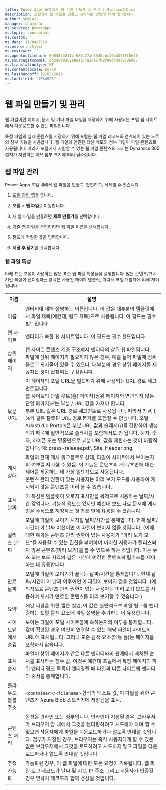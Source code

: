 ```yaml
---
title: Power Apps 포털에서 웹 파일 만들기 및 관리 | MicrosoftDocs
description: 포털에서 웹 파일을 만들고 관리하는 방법에 대해 알아봅니다.
author: sbmjais
manager: shujoshi
ms.service: powerapps
ms.topic: conceptual
ms.custom: ''
ms.date: 11/04/2019
ms.author: shjais
ms.reviewer: ''
ms.openlocfilehash: 0e8487e211cf685c77aef545ebc39a43968f8e40
ms.sourcegitcommit: dd2a8a0362a8e1b64a1dac7b9f98d43da8d0bd87
ms.translationtype: HT
ms.contentlocale: ko-KR
ms.lasthandoff: 12/02/2019
ms.locfileid: "2864925"
---
```

# <a name="create-and-manage-web-files"></a>웹 파일 만들기 및 관리

웹 파일이란 이미지, 문서 및 기타 파일 타입을 저장하기 위해 사용되는 포털 웹 사이트에서 다운로드할 수 있는 파일입니다.

특정 파일의 실제 콘텐츠를 저장하기 위해 포털은 웹 파일 레코드와 연계되어 있는 노트의 첨부 기능을 사용합니다. 웹 파일과 연관된 최신 메모의 첨부 파일이 파일 콘텐츠로 사용됩니다. 따라서 포털에서 지원할 수 있는 웹 파일 콘텐츠의 크기는 Dynamics 365 설치가 지원하는 메모 첨부 크기에 따라 달라집니다.

## <a name="manage-web-files"></a>웹 파일 관리

Power Apps 포털 내에서 웹 파일을 만들고, 편집하고, 삭제할 수 있습니다.

1. [포털 관리 앱](configure-portal.md)을 엽니다.

2. **포털** > **웹 파일**로 이동합니다.

3. 새 웹 파일을 만들려면 **새로 만들기**를 선택합니다.

4. 기존 웹 파일을 편집하려면 웹 파일 이름을 선택합니다.

5. 필드에 적절한 값을 입력합니다.

6. **저장 후 닫기**를 선택합니다.

### <a name="web-file-attributes"></a>웹 파일 특성

아래 표는 포털이 사용하는 많은 표준 웹 파일 특성들을 설명합니다. 많은 콘텐츠/표시 기반 특성이 렌더링되는 방식은 사용된 페이지 템플릿, 따라서 포털 개발자에 의해 제어됩니다.

| 이름                | 설명               |
|---------------------|-----------------------|
|이름 |엔터티에 대해 설명하는 이름입니다. 이 값은 대부분의 템플릿에서 파일 제목(예컨대, 링크 제목)으로 사용됩니다. 이 필드는 필수 필드입니다.   |
|웹 사이트   |엔터티가 속한 웹 사이트입니다. 이 필드는 필수 필드입니다.   |
|상위 페이지   |웹 사이트 콘텐츠 계층 구조에서 엔터티의 상위 웹 파일입니다. <br>파일에 상위 페이지가 필요하지 않은 경우, 예를 들어 파일에 상위 블로그 게시물이 있을 수 있으나, 대부분의 경우 상위 페이지를 제공하는 것이 권장되는 구성입니다.  |
|부분 URL   |이 페이지의 포털 URL을 빌드하기 위해 사용되는 URL 경로 세그먼트입니다. <br>웹 사이트의 단일 루트(홈) 페이지(상위 페이지와 연관되지 않은 단일 페이지)ߝ는 부분 / URL 값을 가져야 합니다.<br>부분 URL 값은 URL 경로 세그먼트로 사용됩니다. 따라서 ?, #, !, %와 같은 잘못된 URL 경로 문자를 포함할 수 없습니다. 포털 Adxstudio Portals은 부분 URL 값과 슬래시(/)를 결합하여 생성되기 때문에 일반적으로 슬래시를 포함해서도 안 됩니다. 문자, 숫자, 하이픈 또는 밑줄만으로 부분 URL 값을 제한하는 것이 바람직합니다. 예: press-release.pdf, Site_Header.png.  |
|게시 상태   |파일의 현재 게시 워크플로우 상태, 파일이 사이트에서 보이는지의 여부를 지시할 수 있음. 이 기능은 콘텐츠의 게시/초안에 대한 제어를 제공하는 데 가장 일반적으로 사용됩니다.<br>콘텐츠 관리 권한이 있는 사용자는 미리 보기 모드를 사용하여 게시되지 않은 콘텐츠를 미리 볼 수 있습니다.   |
| 표시 날짜        | 이 특성은 템플릿이 오로지 표시만을 목적으로 사용하는 날짜/시간 값입니다. 기능적 용도는 없지만 예컨대 보도 자료 문서에 게시일을 수동으로 지정하는 것 같은 일에 유용할 수 있습니다.    |
| 릴리스 날짜        | 포털에 파일이 보이기 시작할 날짜/시간을 통제합니다. 현재 날짜/시간이 이 날짜 이전이면 이 파일이 보이지 않을 것입니다. (이에 대한 예외는 콘텐츠 관리 권한이 있는 사용자가 "미리 보기 모드"를 사용할 수 있는 권한을 부여하여 이러한 사용자가 릴리스되지 않은 콘텐츠(미리 보기)를 볼 수 있도록 하는 것입니다. 이는 뉴스 또는 보도 자료와 같은 시간에 민감한 콘텐츠의 릴리스를 제어하는 데 유용합니다. |
| 만료 날짜     | 포털에 파일이 보이기가 끝나는 날짜/시간을 통제합니다. 현재 날짜/시간이 이 날짜 이후이면 이 파일이 보이지 않을 것입니다. (예외적으로 콘텐츠 관리 권한이 있는 사용자는 미리 보기 모드를 사용하여 게시가 만료된 콘텐츠를 미리 보기할 수 있습니다.)                |
| 요약             | 해당 파일을 위한 짧은 설명, 이 값은 일반적으로 파일 링크를 렌더링하는 포털 탐색 요소에 파일 설명을 추가하는 데 유용합니다.      |
| 사이트맵에서 숨김 | 보이는 파일이 포털 사이트맵에 속하는지의 여부를 통제합니다. 값이 확인된 경우 여전히 연결할 수 있는 해당 파일이 사이트의 URL에 표시됩니다. 그러나 표준 탐색 요소(메뉴 등)는 페이지를 포함하지 않습니다.      |
| 표시 순서       | 파일이 상위 페이지가 같은 다른 엔터티와의 관계에서 배치될 순서를 표시하는 정수 값. 이것은 예컨대 포털에서 특정 페이지의 하위 엔터티 링크 목록이 렌더링될 때 파일과 다른 사이트맵 엔터티의 순서를 통제합니다.      |
| 클라우드 블롭 주소  | `<container>/<filename>` 형식의 텍스트 값, 이 파일을 위한 콘텐츠가 Azure Blob 스토리지에 저장됨을 표시.        |
| 콘텐츠 처리 | 옵션은 인라인 또는 첨부입니다. 인라인이 지정된 경우, 브라우저가 브라우저 창 내에서 그것을 렌더링하려고 시도해야 하며 할 수 없으면 사용자에게 파일을 다운로드하거나 열도록 안내할 것입니다. 첨부가 지정된 경우, 브라우저는 즉각 사용자에게 할 수 있든 없든 브라우저에서 그것을 로드하려고 시도하지 말고 파일을 다운로드하거나 열도록 안내할 것입니다.                                                                                        |
| 추적 가능화     | 가능화된 경우, 이 웹 파일에 대한 모든 요청이 기록됩니다. 웹 파일 로그 레코드가 날짜 및 시간, IP 주소 그리고 사용자가 인증된 경우 연락처 레코드와 함께 생성될 것입니다.      |
|||



